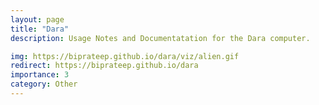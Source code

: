 ```yaml
---
layout: page
title: "Dara"
description: Usage Notes and Documentatation for the Dara computer.

img: https://biprateep.github.io/dara/viz/alien.gif
redirect: https://biprateep.github.io/dara
importance: 3
category: Other
---
```

